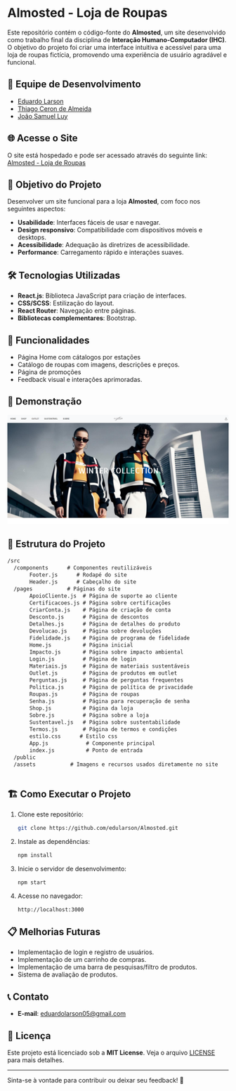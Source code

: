 # Almosted - Loja de Roupas

Este repositório contém o código-fonte do **Almosted**, um site desenvolvido como trabalho final da disciplina de **Interação Humano-Computador (IHC)**. O objetivo do projeto foi criar uma interface intuitiva e acessível para uma loja de roupas fictícia, promovendo uma experiência de usuário agradável e funcional.

## 👥 Equipe de Desenvolvimento

- [Eduardo Larson](https://github.com/edularson)
- [Thiago Ceron de Almeida](https://github.com/thiagoceron)
- [João Samuel Luy](https://github.com/LuyJoao)

## 🌐 Acesse o Site

O site está hospedado e pode ser acessado através do seguinte link:  
[Almosted - Loja de Roupas](https://almosted.netlify.app/)


## 🎯 Objetivo do Projeto

Desenvolver um site funcional para a loja **Almosted**, com foco nos seguintes aspectos:
- **Usabilidade**: Interfaces fáceis de usar e navegar.
- **Design responsivo**: Compatibilidade com dispositivos móveis e desktops.
- **Acessibilidade**: Adequação às diretrizes de acessibilidade.
- **Performance**: Carregamento rápido e interações suaves.

## 🛠️ Tecnologias Utilizadas

- **React.js**: Biblioteca JavaScript para criação de interfaces.
- **CSS/SCSS**: Estilização do layout.
- **React Router**: Navegação entre páginas.
- **Bibliotecas complementares**: Bootstrap.

## 🚀 Funcionalidades

- Página Home com cátalogos por estações
- Catálogo de roupas com imagens, descrições e preços.
- Página de promoções
- Feedback visual e interações aprimoradas.

## 📸 Demonstração
![Homepage](reactalmosted/public/assets/FotoSite.png)


## 📂 Estrutura do Projeto

```
/src
  /components      # Componentes reutilizáveis
       Footer.js      # Rodapé do site
       Header.js      # Cabeçalho do site
  /pages           # Páginas do site
       ApoioCliente.js  # Página de suporte ao cliente
       Certificacoes.js # Página sobre certificações
       CriarConta.js    # Página de criação de conta
       Desconto.js      # Página de descontos
       Detalhes.js      # Página de detalhes do produto
       Devolucao.js     # Página sobre devoluções
       Fidelidade.js    # Página de programa de fidelidade
       Home.js          # Página inicial
       Impacto.js       # Página sobre impacto ambiental
       Login.js         # Página de login
       Materiais.js     # Página de materiais sustentáveis
       Outlet.js        # Página de produtos em outlet
       Perguntas.js     # Página de perguntas frequentes
       Politica.js      # Página de política de privacidade
       Roupas.js        # Página de roupas
       Senha.js         # Página para recuperação de senha
       Shop.js          # Página da loja
       Sobre.js         # Página sobre a loja
       Sustentavel.js   # Página sobre sustentabilidade
       Termos.js        # Página de termos e condições
       estilo.css      # Estilo css
       App.js            # Componente principal
       index.js          # Ponto de entrada
  /public
  /assets           # Imagens e recursos usados diretamente no site


```

## 🏗️ Como Executar o Projeto

1. Clone este repositório:
   ```bash
   git clone https://github.com/edularson/Almosted.git
   ```
2. Instale as dependências:
   ```bash
   npm install
   ```
3. Inicie o servidor de desenvolvimento:
   ```bash
   npm start
   ```
4. Acesse no navegador:
   ```
   http://localhost:3000
   ```

## 📋 Melhorias Futuras

- Implementação de login e registro de usuários.
- Implementação de um carrinho de compras.
- Implementação de uma barra de pesquisas/filtro de produtos.
- Sistema de avaliação de produtos.

## 📞 Contato
- **E-mail**: eduardolarson05@gmail.com

## 📄 Licença

Este projeto está licenciado sob a **MIT License**. Veja o arquivo [LICENSE](LICENSE) para mais detalhes.

---

Sinta-se à vontade para contribuir ou deixar seu feedback! 💬
